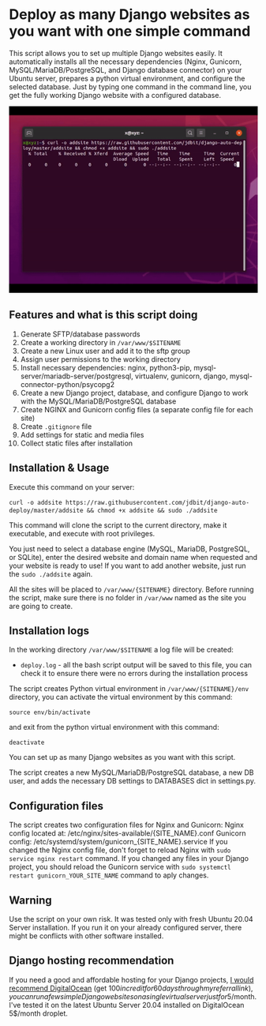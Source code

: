 # Deploy as many Django websites as you want with one simple command

This script allows you to set up multiple Django websites easily. It automatically installs all the necessary dependencies (Nginx, Gunicorn, MySQL/MariaDB/PostgreSQL, and Django database connector) on your Ubuntu server, prepares a python virtual environment, and configure the selected database. Just by typing one command in the command line, you get the fully working Django website with a configured database.

![demo](demo2.gif)

## Features and what is this script doing

1. Generate SFTP/database passwords
2. Create a working directory in `/var/www/$SITENAME`
3. Create a new Linux user and add it to the sftp group
4. Assign user permissions to the working directory
5. Install necessary dependencies: nginx, python3-pip, mysql-server/mariadb-server/postgresql, virtualenv, gunicorn, django, mysql-connector-python/psycopg2
6. Create a new Django project, database, and configure Django to work with the MySQL/MariaDB/PostgreSQL database
7. Create NGINX and Gunicorn config files (a separate config file for each site)
8. Create `.gitignore` file
9. Add settings for static and media files
10. Collect static files after installation

## Installation & Usage

Execute this command on your server:

```
curl -o addsite https://raw.githubusercontent.com/jdbit/django-auto-deploy/master/addsite && chmod +x addsite && sudo ./addsite
```

This command will clone the script to the current directory, make it executable, and execute with root privileges.

You just need to select a database engine (MySQL, MariaDB, PostgreSQL, or SQLite), enter the desired website and domain name when requested and your website is ready to use!  If you want to add another website, just run the `sudo ./addsite` again.

All the sites will be placed to `/var/www/{SITENAME}` directory. Before running the script, make sure there is no folder in `/var/www` named as the site you are going to create.

## Installation logs

In the working directory `/var/www/$SITENAME` a log file will be created:

* `deploy.log` - all the bash script output will be saved to this file, you can check it to ensure there were no errors during the installation process

The script creates Python virtual environment in `/var/www/{SITENAME}/env` directory, you can activate the virtual environment by this command:

```
source env/bin/activate
```
and exit from the python virtual environment with this command:
```
deactivate
```


You can set up as many Django websites as you want with this script. 

The script creates a new MySQL/MariaDB/PostgreSQL database, a new DB user, and adds the necessary DB settings to DATABASES dict in settings.py.

## Configuration files
The script creates two configuration files for Nginx and Gunicorn:
Nginx config located at: /etc/nginx/sites-available/{SITE_NAME}.conf
Gunicorn config: /etc/systemd/system/gunicorn_{SITE_NAME}.service
If you changed the Nginx config file, don't forget to reload Nginx with `sudo service nginx restart` command. If you changed any files in your Django project, you should reload the Gunicorn service with `sudo systemctl restart gunicorn_YOUR_SITE_NAME` command to aply changes.

## Warning

Use the script on your own risk. It was tested only with fresh Ubuntu 20.04 Server installation. If you run it on your already configured server, there might be conflicts with other software installed.

## Django hosting recommendation

If you need a good and affordable hosting for your Django projects, [I would recommend DigitalOcean](https://m.do.co/c/008d3315ed7b) (get $100 in credit for 60 days through my referral link), you can run a few simple Django websites on a single virtual server just for 5$/month. I've tested it on the latest Ubuntu Server 20.04 installed on DigitalOcean 5$/month droplet.
